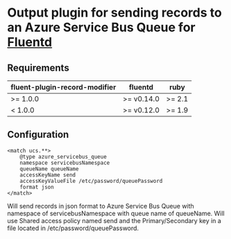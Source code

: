 # Output plugin for sending records to an Azure Service Bus Queue for [Fluentd](http://fluentd.org)

## Requirements

| fluent-plugin-record-modifier  | fluentd | ruby |
|--------------------------------|---------|------|
| >= 1.0.0 | >= v0.14.0 | >= 2.1 |
|  < 1.0.0 | >= v0.12.0 | >= 1.9 |

## Configuration

    <match ucs.**>
        @type azure_servicebus_queue
        namespace servicebusNamespace
        queueName queueName
        accessKeyName send
        accessKeyValueFile /etc/password/queuePassword
        format json
    </match>

Will send records in json format to Azure Service Bus Queue with namespace of servicebusNamespace with queue name of queueName. Will use Shared access policy named send and the Primary/Secondary key in a file located in /etc/password/queuePassword.

